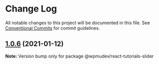 # Change Log

All notable changes to this project will be documented in this file.
See [Conventional Commits](https://conventionalcommits.org) for commit guidelines.

## [1.0.6](https://github.com/wpmudev/shared-ui-react/compare/@wpmudev/react-tutorials-slider@1.0.5...@wpmudev/react-tutorials-slider@1.0.6) (2021-01-12)

**Note:** Version bump only for package @wpmudev/react-tutorials-slider

